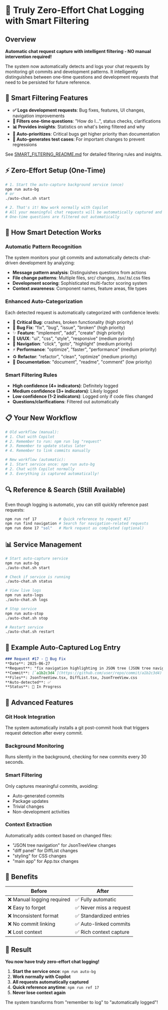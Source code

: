 # 🤖 Truly Zero-Effort Chat Logging with Smart Filtering

## Overview
**Automatic chat request capture with intelligent filtering - NO manual intervention required!**

The system now automatically detects and logs your chat requests by monitoring git commits and development patterns. It intelligently distinguishes between one-time questions and development requests that need to be persisted for future reference.

## 🧠 Smart Filtering Features

- **✅ Logs development requests**: Bug fixes, features, UI changes, navigation improvements
- **🚫 Filters one-time questions**: "How do I...", status checks, clarifications
- **📊 Provides insights**: Statistics on what's being filtered and why
- **🎯 Auto-prioritizes**: Critical bugs get higher priority than documentation
- **🧪 Auto-generates test cases**: For important changes to prevent regressions

See [SMART_FILTERING_README.md](./SMART_FILTERING_README.md) for detailed filtering rules and insights.

## ⚡ Zero-Effort Setup (One-Time)

```bash
# 1. Start the auto-capture background service (once)
npm run auto-bg
# or
./auto-chat.sh start

# 2. That's it! Now work normally with Copilot
# All your meaningful chat requests will be automatically captured and logged
# One-time questions are filtered out automatically
```

## 🎯 How Smart Detection Works

### Automatic Pattern Recognition
The system monitors your git commits and automatically detects chat-driven development by analyzing:

- **Message pattern analysis**: Distinguishes questions from actions
- **File change patterns**: Multiple files, src/ changes, .tsx/.ts/.css files  
- **Development scoring**: Sophisticated multi-factor scoring system
- **Context awareness**: Component names, feature areas, file types

### Enhanced Auto-Categorization
Each detected request is automatically categorized with confidence levels:
- 🚨 **Critical Bug**: crashes, broken functionality (high priority)
- 🐛 **Bug Fix**: "fix", "bug", "issue", "broken" (high priority)
- ✨ **Feature**: "implement", "add", "create" (high priority)
- 🎨 **UI/UX**: "ui", "css", "style", "responsive" (medium priority)
- 🧭 **Navigation**: "click", "goto", "highlight" (medium priority)
- ⚡ **Performance**: "optimize", "faster", "performance" (medium priority)
- ♻️ **Refactor**: "refactor", "clean", "optimize" (medium priority)
- 📝 **Documentation**: "document", "readme", "comment" (low priority)

### Smart Filtering Rules
- **High confidence (4+ indicators)**: Definitely logged
- **Medium confidence (3+ indicators)**: Likely logged
- **Low confidence (1-2 indicators)**: Logged only if code files changed
- **Questions/clarifications**: Filtered out automatically

## 📋 Your New Workflow

```bash
# Old workflow (manual):
# 1. Chat with Copilot
# 2. Remember to run: npm run log "request"
# 3. Remember to update status later
# 4. Remember to link commits manually

# New workflow (automatic):
# 1. Start service once: npm run auto-bg
# 2. Chat with Copilot normally
# 3. Everything is captured automatically!
```

## 🔍 Reference & Search (Still Available)

Even though logging is automatic, you can still quickly reference past requests:

```bash
npm run ref 17          # Quick reference to request #17
npm run find navigation # Search for navigation-related requests  
npm run done 17 "sol"   # Mark request as completed (optional)
```

## 📊 Service Management

```bash
# Start auto-capture service
npm run auto-bg
./auto-chat.sh start

# Check if service is running
./auto-chat.sh status

# View live logs
npm run auto-logs
./auto-chat.sh logs

# Stop service
npm run auto-stop
./auto-chat.sh stop

# Restart service
./auto-chat.sh restart
```

## 🎨 Example Auto-Captured Log Entry

```markdown
### Request #17 - 🐛 Bug Fix
**Date**: 2025-06-27  
**Request**: "fix navigation highlighting in JSON tree (JSON tree navigation, diff panel)"  
**Commit**: [`a1b2c3d4`](https://github.com/user/repo/commit/a1b2c3d4)  
**Files**: JsonTreeView.tsx, DiffList.tsx, JsonTreeView.css  
**Auto-detected**: ✅  
**Status**: 🚧 In Progress  
```

## 🔧 Advanced Features

### Git Hook Integration
The system automatically installs a git post-commit hook that triggers request detection after every commit.

### Background Monitoring
Runs silently in the background, checking for new commits every 30 seconds.

### Smart Filtering
Only captures meaningful commits, avoiding:
- Auto-generated commits
- Package updates
- Trivial changes
- Non-development activities

### Context Extraction
Automatically adds context based on changed files:
- "JSON tree navigation" for JsonTreeView changes
- "diff panel" for DiffList changes  
- "styling" for CSS changes
- "main app" for App.tsx changes

## 🚀 Benefits

| Before | After |
|--------|-------|
| ❌ Manual logging required | ✅ Fully automatic |
| ❌ Easy to forget | ✅ Never miss a request |
| ❌ Inconsistent format | ✅ Standardized entries |
| ❌ No commit linking | ✅ Auto-linked commits |
| ❌ Lost context | ✅ Rich context capture |

## 🎯 Result

**You now have truly zero-effort chat logging!**

1. **Start the service once**: `npm run auto-bg`
2. **Work normally with Copilot**
3. **All requests automatically captured**
4. **Quick reference anytime**: `npm run ref 17`
5. **Never lose context again**

The system transforms from "remember to log" to "automatically logged"!
